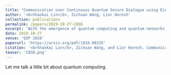 ```yaml
---
title: "Communication over Continuous Quantum Secure Dialogue using Einstein-Podolsky-Rosen States"
author: '<b>Shaokai Lin</b>, Zichuan Wang, Lior Horesh'
collection: publications
permalink: /papers/2019-10-27-CQSD
excerpt: 'With the emergence of quantum computing and quantum networks, many communication protocols that take advantage of the unique properties of quantum mechanics to achieve a secure bidirectional exchange of information, have been proposed. In this study, we propose a new quantum communication protocol, called Continuous Quantum Secure Dialogue (CQSD), that allows two parties to continuously exchange messages without halting while ensuring the privacy of the conversation. Compared to existing protocols, CQSD improves the efficiency of quantum communication. In addition, we offer an implementation of the CQSD protocol using the Qiskit framework. Finally, we conduct a security analysis of the CQSD protocol in the context of several common forms of attack.'
date: 2019-10-27
venue: 'QIP 2020'
paperurl: 'https://arxiv.org/pdf/1910.08135'
citation: '<b>Shaokai Lin</b>, Zichuan Wang, and Lior Horesh. Communication over Continuous Quantum Secure Dialogue using Einstein-Podolsky-Rosen States. <i>arxiv:1910.08135</i>, October 2019. URL http://arxiv.org/abs/1910.08135.'
teaser: 'CQSD.png'
---
```


Let me talk a little bit about quantum computing.

